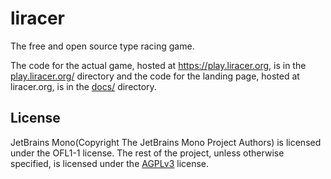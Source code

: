 # liracer
The free and open source type racing game.

The code for the actual game, hosted at https://play.liracer.org, is in the [play.liracer.org/](play.liracer.org) directory and the code for the landing page, hosted at liracer.org, is in the [docs/](docs/) directory.

## License
JetBrains Mono(Copyright The JetBrains Mono Project Authors) is licensed under the OFL1-1 license. The rest of the project, unless otherwise specified, is licensed under the [AGPLv3](https://www.gnu.org/licenses/agpl-3.0.html) license.
